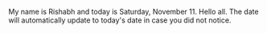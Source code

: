 My name is Rishabh and today is Saturday, November 11. Hello all. The date will automatically update to today's date in case you did not notice.
